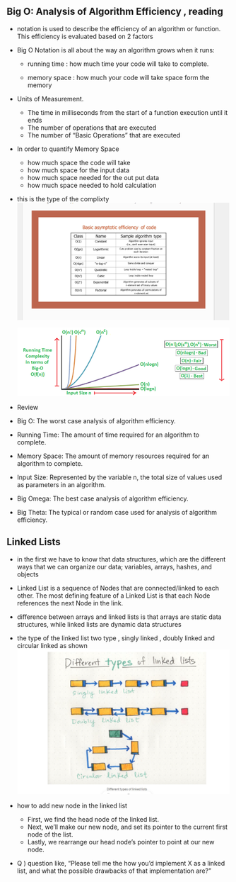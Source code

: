 ## Big O: Analysis of Algorithm Efficiency , reading
* notation is used to describe the efficiency of an algorithm or function. This efficiency is evaluated based on 2 factors
* Big O Notation is all about the way an algorithm grows when it runs:

    * running time : how much time your code will take to complete.

    * memory space : how much your code will take space form the memory

* Units of Measurement.

     * The time in milliseconds from the start of a function execution until it ends
    * The number of operations that are executed
    * The number of “Basic Operations” that are executed

* In order to quantify Memory Space 
    * how much space the code will take
    * how much space for the input data
    * how much space needed for the out put data
    * how much space needed to hold calculation 

 * this is the type of the complixty 
 ![link](./class3Image/Screenshot%20(156).png)

   ![link](./class3Image/mypic.png)

* Review
* Big O: The worst case analysis of algorithm efficiency.
* Running Time: The amount of time required for an algorithm to complete.
* Memory Space: The amount of memory resources required for an algorithm to  complete.
* Input Size: Represented by the variable n, the total size of values used as parameters in an algorithm.
* Big Omega: The best case analysis of algorithm efficiency.
* Big Theta: The typical or random case used for analysis of algorithm efficiency.

## Linked Lists 
* in the first we have to know that  data structures, which are the different ways that we can organize our data; variables, arrays, hashes, and objects 
 *  Linked List is a sequence of Nodes that are connected/linked to each other. The most defining feature of a Linked List is that each Node references the next Node in the link.
 * difference between arrays and linked lists is that arrays are static data structures, while linked lists are dynamic data structures
  * the type of the linked list two type , singly linked , doubly linked and circular linked as shown 
  ![link](./class3Image/Screenshot%20(158).png)

  * how to add new node in the linked list 
    * First, we find the head node of the linked list.
    * Next, we’ll make our new node, and set its pointer to the current first node of the list.
    * Lastly, we rearrange our head node’s pointer to point at our new node.

  * Q ) question like, “Please tell me the how you’d implement X as a linked list, and what the possible drawbacks of that implementation are?”
